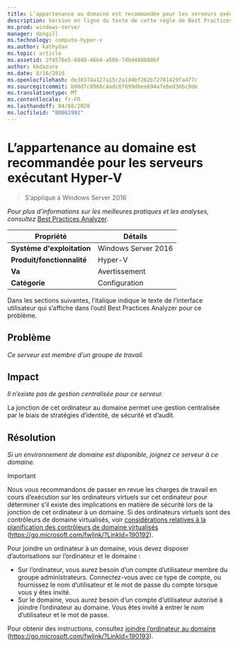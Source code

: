```yaml
---
title: L’appartenance au domaine est recommandée pour les serveurs exécutant Hyper-V
description: Version en ligne du texte de cette règle de Best Practices Analyzer.
ms.prod: windows-server
manager: dongill
ms.technology: compute-hyper-v
ms.author: kathydav
ms.topic: article
ms.assetid: 2f4578e5-0848-46b4-a50b-7dbd480b80bf
author: kbdazure
ms.date: 8/16/2016
ms.openlocfilehash: de38374a127a15c2a1d4bf262b72781429fa477c
ms.sourcegitcommit: b00d7c8968c4adc8f699dbee694afe6ed36bc9de
ms.translationtype: MT
ms.contentlocale: fr-FR
ms.lasthandoff: 04/08/2020
ms.locfileid: "80861992"
---
```

# <a name="domain-membership-is-recommended-for-servers-running-hyper-v"></a>L’appartenance au domaine est recommandée pour les serveurs exécutant Hyper-V

>S’applique à Windows Server 2016


  
*Pour plus d’informations sur les meilleures pratiques et les analyses, consultez* [Best Practices Analyzer](https://go.microsoft.com/fwlink/?LinkId=122786).  
  
|Propriété|Détails|  
|-|-|  
|**Système d'exploitation**|Windows Server 2016|  
|**Produit/fonctionnalité**|Hyper-V|  
|**Va**|Avertissement|  
|**Catégorie**|Configuration|  
  
Dans les sections suivantes, l’italique indique le texte de l’interface utilisateur qui s’affiche dans l’outil Best Practices Analyzer pour ce problème.  
  
## <a name="issue"></a>Problème  
  
*Ce serveur est membre d’un groupe de travail.*  
  
## <a name="impact"></a>Impact  
  
*Il n’existe pas de gestion centralisée pour ce serveur.*  
  
La jonction de cet ordinateur au domaine permet une gestion centralisée par le biais de stratégies d’identité, de sécurité et d’audit.  
  
## <a name="resolution"></a>Résolution  
  
*Si un environnement de domaine est disponible, joignez ce serveur à ce domaine.*  
  
> [!IMPORTANT]  
> Nous vous recommandons de passer en revue les charges de travail en cours d’exécution sur les ordinateurs virtuels sur cet ordinateur pour déterminer s’il existe des implications en matière de sécurité lors de la jonction de cet ordinateur à un domaine. Si des ordinateurs virtuels sont des contrôleurs de domaine virtualisés, voir [considérations relatives à la planification des contrôleurs de domaine virtualisés](https://go.microsoft.com/fwlink/?LinkId=190192) (https://go.microsoft.com/fwlink/?LinkId=190192).  
  
Pour joindre un ordinateur à un domaine, vous devez disposer d’autorisations sur l’ordinateur et le domaine :   
- Sur l’ordinateur, vous aurez besoin d’un compte d’utilisateur membre du groupe administrateurs. Connectez-vous avec ce type de compte, ou fournissez le nom d’utilisateur et le mot de passe du compte lorsque vous y êtes invité.   
- Sur le domaine, vous aurez besoin d’un compte d’utilisateur autorisé à joindre l’ordinateur au domaine. Vous êtes invité à entrer le nom d’utilisateur et le mot de passe.  
  
Pour obtenir des instructions, consultez [joindre l’ordinateur au domaine](https://go.microsoft.com/fwlink/?LinkId=190193) (https://go.microsoft.com/fwlink/?LinkId=190193).  
  


